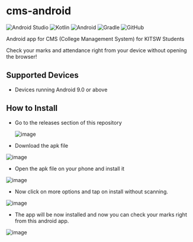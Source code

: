 # cms-android
![Android Studio](https://img.shields.io/badge/Android%20Studio-3DDC84.svg?style=for-the-badge&logo=android-studio&logoColor=white)
![Kotlin](https://img.shields.io/badge/kotlin-%237F52FF.svg?style=for-the-badge&logo=kotlin&logoColor=white)
![Android](https://img.shields.io/badge/Android-3DDC84?style=for-the-badge&logo=android&logoColor=white)
![Gradle](https://img.shields.io/badge/Gradle-02303A.svg?style=for-the-badge&logo=Gradle&logoColor=white)
![GitHub](https://img.shields.io/badge/github-%23121011.svg?style=for-the-badge&logo=github&logoColor=white)

Android app for CMS (College Management System) for KITSW Students

Check your marks and attendance right from your device without opening the browser!

## Supported Devices
- Devices running Android 9.0 or above

## How to Install

- Go to the releases section of this repository
  
  ![image](https://github.com/SpaciousCoder78/cms-android/assets/88923986/b712a29d-b8bf-4507-bec8-8359a967fbf3)

- Download the apk file

![image](https://github.com/SpaciousCoder78/cms-android/assets/88923986/8cdd1260-5f82-4d9c-bd13-e6aa25c9b12c)

- Open the apk file on your phone and install it
  
![image](https://github.com/SpaciousCoder78/cms-android/assets/88923986/417d4398-5b3e-47ef-b9ba-97d08daefe44)

- Now click on more options and tap on install without scanning.
  
![image](https://github.com/SpaciousCoder78/cms-android/assets/88923986/d28214b4-f6d3-4523-874b-942f562f6711)

- The app will be now installed and now you can check your marks right from this android app.

![image](https://github.com/SpaciousCoder78/cms-android/assets/88923986/8b9928a3-9d8b-47a0-bdc4-48d655ddec8c)
